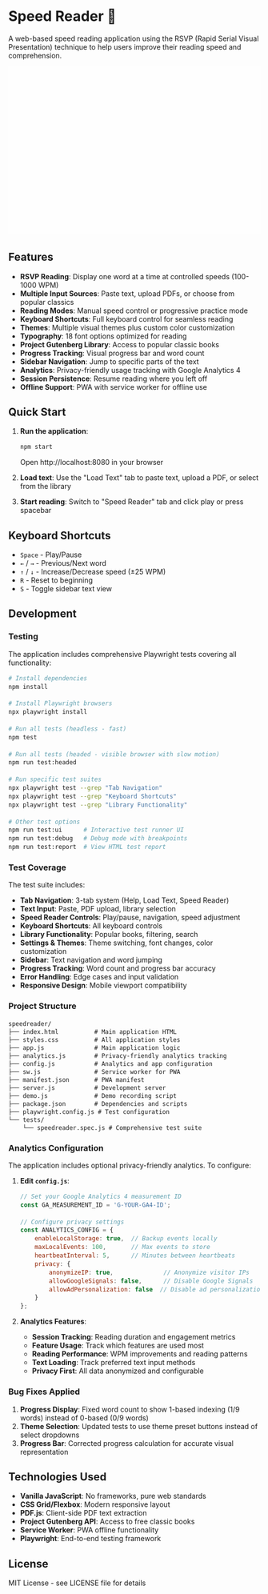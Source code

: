 # Speed Reader 🚀

A web-based speed reading application using the RSVP (Rapid Serial Visual Presentation) technique to help users improve their reading speed and comprehension.

![Speed Reader Demo](speedreader-demo.gif)

## Features

- **RSVP Reading**: Display one word at a time at controlled speeds (100-1000 WPM)
- **Multiple Input Sources**: Paste text, upload PDFs, or choose from popular classics
- **Reading Modes**: Manual speed control or progressive practice mode
- **Keyboard Shortcuts**: Full keyboard control for seamless reading
- **Themes**: Multiple visual themes plus custom color customization
- **Typography**: 18 font options optimized for reading
- **Project Gutenberg Library**: Access to popular classic books
- **Progress Tracking**: Visual progress bar and word count
- **Sidebar Navigation**: Jump to specific parts of the text  
- **Analytics**: Privacy-friendly usage tracking with Google Analytics 4
- **Session Persistence**: Resume reading where you left off
- **Offline Support**: PWA with service worker for offline use

## Quick Start

1. **Run the application**:
   ```bash
   npm start
   ```
   Open http://localhost:8080 in your browser

2. **Load text**: Use the "Load Text" tab to paste text, upload a PDF, or select from the library

3. **Start reading**: Switch to "Speed Reader" tab and click play or press spacebar

## Keyboard Shortcuts

- `Space` - Play/Pause
- `←` / `→` - Previous/Next word  
- `↑` / `↓` - Increase/Decrease speed (±25 WPM)
- `R` - Reset to beginning
- `S` - Toggle sidebar text view

## Development

### Testing

The application includes comprehensive Playwright tests covering all functionality:

```bash
# Install dependencies
npm install

# Install Playwright browsers
npx playwright install

# Run all tests (headless - fast)
npm test

# Run all tests (headed - visible browser with slow motion)
npm run test:headed

# Run specific test suites
npx playwright test --grep "Tab Navigation"
npx playwright test --grep "Keyboard Shortcuts" 
npx playwright test --grep "Library Functionality"

# Other test options
npm run test:ui      # Interactive test runner UI
npm run test:debug   # Debug mode with breakpoints
npm run test:report  # View HTML test report
```

### Test Coverage

The test suite includes:

- **Tab Navigation**: 3-tab system (Help, Load Text, Speed Reader)
- **Text Input**: Paste, PDF upload, library selection
- **Speed Reader Controls**: Play/pause, navigation, speed adjustment
- **Keyboard Shortcuts**: All keyboard controls
- **Library Functionality**: Popular books, filtering, search
- **Settings & Themes**: Theme switching, font changes, color customization
- **Sidebar**: Text navigation and word jumping
- **Progress Tracking**: Word count and progress bar accuracy
- **Error Handling**: Edge cases and input validation
- **Responsive Design**: Mobile viewport compatibility

### Project Structure

```
speedreader/
├── index.html          # Main application HTML
├── styles.css          # All application styles  
├── app.js              # Main application logic
├── analytics.js        # Privacy-friendly analytics tracking
├── config.js           # Analytics and app configuration
├── sw.js               # Service worker for PWA
├── manifest.json       # PWA manifest
├── server.js           # Development server
├── demo.js             # Demo recording script
├── package.json        # Dependencies and scripts
├── playwright.config.js # Test configuration
└── tests/
    └── speedreader.spec.js # Comprehensive test suite
```

### Analytics Configuration

The application includes optional privacy-friendly analytics. To configure:

1. **Edit `config.js`**:
   ```javascript
   // Set your Google Analytics 4 measurement ID
   const GA_MEASUREMENT_ID = 'G-YOUR-GA4-ID';
   
   // Configure privacy settings
   const ANALYTICS_CONFIG = {
       enableLocalStorage: true,  // Backup events locally
       maxLocalEvents: 100,       // Max events to store
       heartbeatInterval: 5,      // Minutes between heartbeats
       privacy: {
           anonymizeIP: true,              // Anonymize visitor IPs
           allowGoogleSignals: false,      // Disable Google Signals
           allowAdPersonalization: false  // Disable ad personalization
       }
   };
   ```

2. **Analytics Features**:
   - **Session Tracking**: Reading duration and engagement metrics
   - **Feature Usage**: Track which features are used most
   - **Reading Performance**: WPM improvements and reading patterns
   - **Text Loading**: Track preferred text input methods
   - **Privacy First**: All data anonymized and configurable

### Bug Fixes Applied

1. **Progress Display**: Fixed word count to show 1-based indexing (1/9 words) instead of 0-based (0/9 words)
2. **Theme Selection**: Updated tests to use theme preset buttons instead of select dropdowns
3. **Progress Bar**: Corrected progress calculation for accurate visual representation

## Technologies Used

- **Vanilla JavaScript**: No frameworks, pure web standards
- **CSS Grid/Flexbox**: Modern responsive layout
- **PDF.js**: Client-side PDF text extraction
- **Project Gutenberg API**: Access to free classic books  
- **Service Worker**: PWA offline functionality
- **Playwright**: End-to-end testing framework

## License

MIT License - see LICENSE file for details